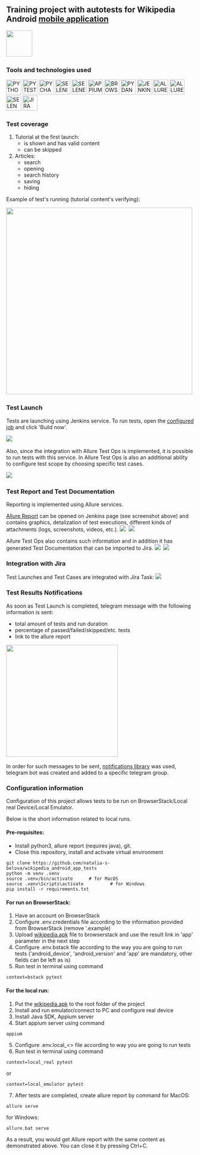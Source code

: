 ## Training project with autotests for Wikipedia Android [mobile application](https://github.com/wikimedia/apps-android-wikipedia/releases/download/latest/app-alpha-universal-release.apk)
<img src="readme_images/logo.png" height="70"/>&nbsp;

### Tools and technologies used
<p>
<a href="https://www.python.org/"><img src="readme_images/technologies/python.png" width="40" height="40"  alt="PYTHON"/></a>
<a href="https://docs.pytest.org/en/"><img src="readme_images/technologies/pytest.png" width="40" height="40"  alt="PYTEST"/></a>
<a href="https://www.jetbrains.com/pycharm/"><img src="readme_images/technologies/pycharm.png" width="40" height="40"  alt="PYCHARM"/></a>
<a href="https://www.selenium.dev/"><img src="readme_images/technologies/selenium.png" width="40" height="40"  alt="SELENIUM"/></a>
<a href="https://github.com/yashaka/selene/"><img src="readme_images/technologies/selene.png" width="40" height="40"  alt="SELENE"/></a>
<a href="https://appium.io/"><img src="readme_images/technologies/appium.png" width="40" height="40"  alt="APPIUM"/></a>
<a href="https://www.browserstack.com/"><img src="readme_images/technologies/browserstack.png" width="40" height="40"  alt="BROWSERSTACK"/></a>
<a href="https://docs.pydantic.dev/latest/"><img src="readme_images/technologies/pydantic.png" width="40" height="40"  alt="PYDANTIC"/></a>
<a href="https://www.jenkins.io/"><img src="readme_images/technologies/jenkins.png" width="40" height="40"  alt="JENKINS"/></a>
<a href="https://allurereport.org/"><img src="readme_images/technologies/allure_report.png" width="40" height="40"  alt="ALLUREREPORT"/></a>
<a href="https://qameta.io/"><img src="readme_images/technologies/allure_testops.png" width="40" height="40"  alt="ALLURETESTOPS"/></a>
<a href="https://aerokube.com/selenoid/"><img src="readme_images/technologies/selenoid.png" width="40" height="40"  alt="SELENOID"/></a>
<a href="https://www.atlassian.com/software/jira"><img src="readme_images/technologies/jira.png" width="40" height="40"  alt="JIRA"/></a>
</p>

### Test coverage
1. Tutorial at the first launch:
   * is shown and has valid content
   * can be skipped
2. Articles:
   * search
   * opening 
   * search history
   * saving
   * hiding

Example of test's running (tutorial content's verifying):

<img src="readme_images/wikipedia_test.gif" height="500"/>&nbsp;

### Test Launch
Tests are launching using Jenkins service.
To run tests, open the [configured job](https://jenkins.autotests.cloud/job/C06-natalya_s_belova_wikipedia_android_main/) and click 'Build now'.

<img src="readme_images/wiki_jenkins_job.png"/>&nbsp;

Also, since the integration with Allure Test Ops is implemented, it is possible to run tests with this service. 
In Allure Test Ops is also an additional ability to configure test scope by choosing specific test cases.

<img src="readme_images/wiki_testops_jobs.png"/>&nbsp;

### Test Report and Test Documentation

Reporting is implemented using Allure services.

[Allure Report](https://jenkins.autotests.cloud/job/C06-natalya_s_belova_wikipedia_android_main/allure/) can be opened on Jenkins page (see screenshot above) and contains graphics, detalization of test executions, different kinds of attachments (logs, screenshots, videos, etc.).
<img src="readme_images/wiki_allure_1.png"/>&nbsp;
<img src="readme_images/wiki_allure_2.png"/>&nbsp;

Allure Test Ops also contains such information and in addition it has generated Test Documentation that can be imported to Jira.
<img src="readme_images/wiki_testops_dashboard.png"/>&nbsp;
<img src="readme_images/wiki_testops_tc.png"/>&nbsp;

### Integration with Jira

Test Launches and Test Cases are integrated with Jira Task:
<img src="readme_images/wiki_jira.png"/>&nbsp;

### Test Results Notifications
As soon as Test Launch is completed, telegram message with the following information is sent:
* total amount of tests and run duration
* percentage of passed/failed/skipped/etc. tests
* link to the allure report

<img src="readme_images/wiki_telegram.png" height="300"/>&nbsp;

In order for such messages to be sent, [notifications library](https://github.com/qa-guru/allure-notifications) was used, telegram bot was created and added to a specific telegram group.

### Configuration information

Configuration of this project allows tests to be run on BrowserStack/Local real Device/Local Emulator.

Below is the short information related to local runs.

#### Pre-requisites:
* Install python3, allure report (requires java), git.
* Close this repository, install and activate virtual environment
~~~
git clone https://github.com/natalia-s-belova/wikipedia_android_app_tests
python -m venv .venv
source .venv/bin/activate      # for MacOS
source .venv\Scripts\activate          # for Windows
pip install -r requirements.txt
~~~

#### For run on BrowserStack:
1. Have an account on BrowserStack 
2. Configure .env.credentials file according to the information provided from BrowserStack (remove '.example)
3. Upload [wikipedia.apk](https://github.com/wikimedia/apps-android-wikipedia/releases/download/latest/app-alpha-universal-release.apk) file to browserstack and use the result link in 'app' parameter in the next step
4. Configure .env.bstack file according to the way you are going to run tests ('android_device', 'android_version' and 'app' are mandatory, other fields can be left as is)
5. Run test in terminal using command 
~~~
context=bstack pytest
~~~

#### For the local run:
1. Put the [wikipedia.apk](https://github.com/wikimedia/apps-android-wikipedia/releases/download/latest/app-alpha-universal-release.apk) to the root folder of the project 
2. Install and run emulator/connect to PC and configure real device
3. Install Java SDK, Appium server
4. Start appium server using command 
~~~
appium
~~~ 
5. Configure .env.local_<> file according to way you are going to run tests
6. Run test in terminal using command 
~~~
context=local_real pytest
~~~
or
~~~
context=local_emulator pytest
~~~
7. After tests are completed, create allure report by command for MacOS:
~~~
allure serve
~~~

for Windows:
~~~
allure.bat serve
~~~
As a result, you would get Allure report with the same content as demonstrated above.
You can close it by pressing Ctrl+C.
